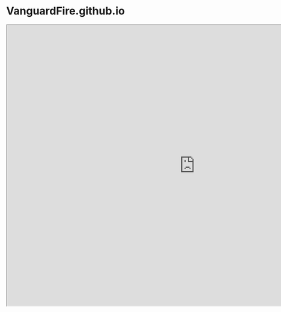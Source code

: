 # VanguardFire.github.io



<iframe src="https://drive.google.com/file/d/1sfcySJy-xMOfi0HMPtiuVH9IVIGGymQU/preview" width="1000" height="750"></iframe>
